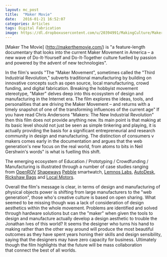 ```yaml
---
layout: mc_post
title:  "Maker Movie"
date:   2016-01-21 16:52:07
categories: Articles
tags: Digital Fabrication
image: https://dl.dropboxusercontent.com/u/20394991/MakingCulture/MakerTheMovie.png
---
```

[Maker The Movie] (http://makerthemovie.com/) is "a feature-length documentary that looks into the current Maker Movement in America – a new wave of Do-It-Yourself and Do-It-Together culture fuelled by passion and powered by the advent of new technologies".

In the film's words "The "Maker Movement", sometimes called the "Third Industrial Revolution," subverts traditional manufacturing by building on innovative concepts such as open source, local manufacturing, crowd funding, and digital fabrication. Breaking the hobbyist movement stereotype, "Maker" delves deep into this ecosystem of design and manufacturing in the Internet era. The film explores the ideas, tools, and personalities that are driving the Maker Movement – and returns with a timely snapshot of one of the transforming influences of the current age" If you have read Chris Andersons "Makers: The New Industrial Revolution" then this film does not provide anything new. Its main point is that making at its basic level should not just be seen as simple tinkering and playing, it is actually providing the basis for a significant entrepreneurial and research community in design and manufacturing. The distinction of consumers v makers comes early in the documentation and argues that the web generation's new focus on the real world, from atoms to bits in Neil Gershwin's words" is what is fuelling this shift.

The emerging ecosystem of Education / Prototyping / Crowdfunding / Manufacturing is illustrated through a number of case studies ranging from [OpenROV](http://www.openrov.com/) [Shapeways](http://www.shapeways.com/) [Pebble](https://getpebble.com/) smartwatch, [Lemnos Labs](http://lemnoslabs.com/), [AutoDesk](http://www.autodesk.com.au/), [Rickshaw Bags](http://www.rickshawbags.com/) and [Local Motors](https://localmotors.com/).

Overall the film's message is clear, in terms of design and manufacturing of physical objects power is shifting from large manufacturers to the "web generation", those who's creative culture is based on open sharing. What seemed to be missing though was a lack of consideration of design aesthetics within the whole movement. Problems are identified and solved through hardware solutions but can the "maker" when given the tools to design and manufacture actually develop a design aesthetic to trouble the Jonathan Ives of this world? It seems the designer who turns his hand to making rather than the other way around will produce the most beautiful outcomes as they have spent years honing their skills and design sensibility, saying that the designers may have zero capacity for business. Ultimately though the film highlights that the future will be mass collaboration that connect the best of all worlds.  
